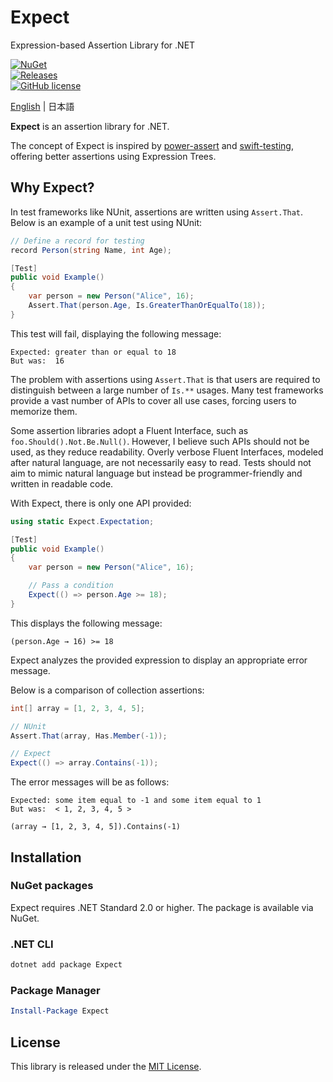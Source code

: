 # Expect  
 Expression-based Assertion Library for .NET  

[![NuGet](https://img.shields.io/nuget/v/Expect.svg)](https://www.nuget.org/packages/Expect)  
[![Releases](https://img.shields.io/github/release/AnnulusGames/Expect.svg)](https://github.com/AnnulusGames/Expect/releases)  
[![GitHub license](https://img.shields.io/github/license/AnnulusGames/Expect.svg)](./LICENSE)  

[English](./README.md) | 日本語  

**Expect** is an assertion library for .NET.  

The concept of Expect is inspired by [power-assert](https://github.com/power-assert-js/power-assert) and [swift-testing](https://github.com/swiftlang/swift-testing), offering better assertions using Expression Trees.  

## Why Expect?  

In test frameworks like NUnit, assertions are written using `Assert.That`. Below is an example of a unit test using NUnit:  

```cs
// Define a record for testing
record Person(string Name, int Age);
```

```cs
[Test]
public void Example()
{
    var person = new Person("Alice", 16);
    Assert.That(person.Age, Is.GreaterThanOrEqualTo(18));   
}
```

This test will fail, displaying the following message:  

```
Expected: greater than or equal to 18
But was:  16
```

The problem with assertions using `Assert.That` is that users are required to distinguish between a large number of `Is.**` usages. Many test frameworks provide a vast number of APIs to cover all use cases, forcing users to memorize them.  

Some assertion libraries adopt a Fluent Interface, such as `foo.Should().Not.Be.Null()`. However, I believe such APIs should not be used, as they reduce readability. Overly verbose Fluent Interfaces, modeled after natural language, are not necessarily easy to read. Tests should not aim to mimic natural language but instead be programmer-friendly and written in readable code.  

With Expect, there is only one API provided:  

```cs
using static Expect.Expectation;

[Test]
public void Example()
{
    var person = new Person("Alice", 16);

    // Pass a condition
    Expect(() => person.Age >= 18);
}
```

This displays the following message:  

```
(person.Age → 16) >= 18
```

Expect analyzes the provided expression to display an appropriate error message.  

Below is a comparison of collection assertions:  

```cs
int[] array = [1, 2, 3, 4, 5];

// NUnit
Assert.That(array, Has.Member(-1));

// Expect
Expect(() => array.Contains(-1));
```

The error messages will be as follows:  

```
Expected: some item equal to -1 and some item equal to 1
But was:  < 1, 2, 3, 4, 5 >
```

```
(array → [1, 2, 3, 4, 5]).Contains(-1)
```

## Installation  

### NuGet packages  

Expect requires .NET Standard 2.0 or higher. The package is available via NuGet.  

### .NET CLI  

```ps1
dotnet add package Expect
```

### Package Manager  

```ps1
Install-Package Expect
```

## License  

This library is released under the [MIT License](LICENSE).  
